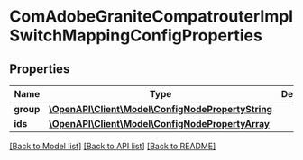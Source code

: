 # ComAdobeGraniteCompatrouterImplSwitchMappingConfigProperties

## Properties
Name | Type | Description | Notes
------------ | ------------- | ------------- | -------------
**group** | [**\OpenAPI\Client\Model\ConfigNodePropertyString**](ConfigNodePropertyString.md) |  | [optional] 
**ids** | [**\OpenAPI\Client\Model\ConfigNodePropertyArray**](ConfigNodePropertyArray.md) |  | [optional] 

[[Back to Model list]](../README.md#documentation-for-models) [[Back to API list]](../README.md#documentation-for-api-endpoints) [[Back to README]](../README.md)



